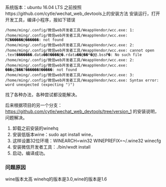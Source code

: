 系统版本：ubuntu 16.04 LTS
之前按照https://github.com/cytle/wechat_web_devtools上的安装方法
安装运行，打开开发工具，编译小程序，报如下错误
``` 
/home/ming/.config/微信web开发者工具/WeappVendor/wcc.exe: 1: /home/ming/.config/微信web开发者工具/WeappVendor/wcc.exe: MZ������@������: not found
/home/ming/.config/微信web开发者工具/WeappVendor/wcc.exe: 2: /home/ming/.config/微信web开发者工具/WeappVendor/wcc.exe: cannot open .text�������.data��0����@�.rdata��@��*�@@.bssP�: No such file
/home/ming/.config/微信web开发者工具/WeappVendor/wcc.exe: 2: /home/ming/.config/微信web开发者工具/WeappVendor/wcc.exe: ���qZ���7������8�����: not found
/home/ming/.config/微信web开发者工具/WeappVendor/wcc.exe: 3: /home/ming/.config/微信web开发者工具/WeappVendor/wcc.exe: Syntax error: word unexpected (expecting ")")
```
找了各种办法，各种尝试都没能解决。

后来根据项目的另一个分支：https://github.com/cytle/wechat_web_devtools/tree/version_1 的安装说明，问题解决。
1. 卸载之前安装的winehq
2. 安装低版本wine：sudo apt install wine，
3. 这样设置32位环境：WINEARCH=win32 WINEPREFIX=~/.wine32 winecfg
4. 安装微信开发者工具：./bin/wxdt install 
5. 启动，编译成功。


### 问题原因
wine版本太高
winehq的版本是3.0,wine的版本是1.6

<!-- todo：完整安装不报错指南 -->